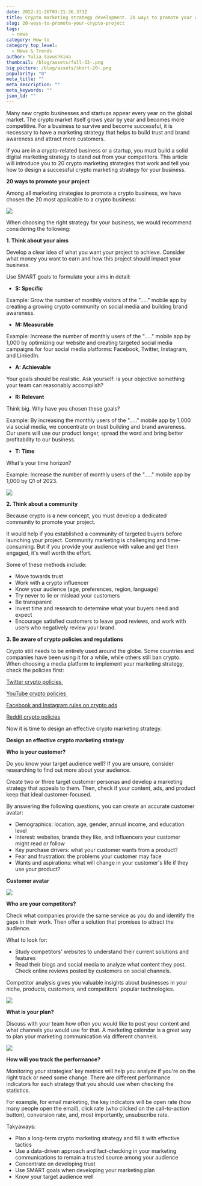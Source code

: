 ```yaml
---
date: 2022-11-26T03:21:36.373Z
title: Crypto marketing strategy development. 20 ways to promote your crypto project
slug: 20-ways-to-promote-your-crypto-project
tags:
  - news
category: How to
category_top_level:
  - News & Trends
author: Yulia Savushkina
thumbnail: /blog/assets/full-33-.png
big_picture: /blog/assets/short-20-.png
popularity: "0"
meta_title: ""
meta_description: ""
meta_keywords: ""
json_ld: ""
---
```

Many new crypto businesses and startups appear every year on the global market. The crypto market itself grows year by year and becomes more competitive. For a business to survive and become successful, it is necessary to have a marketing strategy that helps to build trust and brand awareness and attract more customers. 

If you are in a crypto-related business or a startup, you must build a solid digital marketing strategy to stand out from your competitors. This article will introduce you to 20 crypto marketing strategies that work and tell you how to design a successful crypto marketing strategy for your business.

**20 ways to promote your project** 

Among all marketing strategies to promote a crypto business, we have chosen the 20 most applicable to a crypto business: 

![](/blog/assets/761.png)

When choosing the right strategy for your business, we would recommend considering the following: 

**1. Think about your aims**

Develop a clear idea of what you want your project to achieve. Consider what money you want to earn and how this project should impact your business. 

Use SMART goals to formulate your aims in detail:

* **S: Specific** 

Example: Grow the number of monthly visitors of the "….." mobile app by creating a growing crypto community on social media and building brand awareness.

* **M: Measurable**

Example: Increase the number of monthly users of the "….." mobile app by 1,000 by optimizing our website and creating targeted social media campaigns for four social media platforms: Facebook, Twitter, Instagram, and LinkedIn.

* **A: Achievable**

Your goals should be realistic. Ask yourself: is your objective something your team can reasonably accomplish?

* **R: Relevant**

Think big. Why have you chosen these goals? 

Example: By increasing the monthly users of the "….." mobile app by 1,000 via social media, we concentrate on trust building and brand awareness. Our users will use our product longer, spread the word and bring better profitability to our business.

* **T: Time** 

What's your time horizon?

Example: Increase the number of monthly users of the "….." mobile app by 1,000 by Q1 of 2023.

![](/blog/assets/1.png)

**2. Think about a community** 

Because crypto is a new concept, you must develop a dedicated community to promote your project.

It would help if you established a community of targeted buyers before launching your project. Community marketing is challenging and time-consuming. But if you provide your audience with value and get them engaged, it's well worth the effort. 

Some of these methods include:

* Move towards trust 
* Work with a crypto influencer 
* Know your audience (age, preferences, region, language) 
* Try never to lie or mislead your customers
* Be transparent
* Invest time and research to determine what your buyers need and expect
* Encourage satisfied customers to leave good reviews, and work with users who negatively review your brand.

**3. Be aware of crypto policies and regulations**

Crypto still needs to be entirely used around the globe. Some countries and companies have been using it for a while, while others still ban crypto. When choosing a media platform to implement your marketing strategy, check the policies first: 

[Twitter crypto policies ](https://business.twitter.com/en/help/ads-policies/ads-content-policies/financial-services.html)

[YouTube crypto policies ](https://support.google.com/adspolicy/answer/12055790?hl=en)

[Facebook and Instagram rules on crypto ads](https://www.facebook.com/login/?next=https%3A%2F%2Fwww.facebook.com%2Fbusiness%2Fhelp%2F438252513416690)

[Reddit crypto policies](https://www.reddit.com/r/CryptoCurrency/wiki/expanded_rules/)

Now it is time to design an effective crypto marketing strategy. 

**Design an effective crypto marketing strategy**

**Who is your customer?**

Do you know your target audience well? If you are unsure, consider researching to find out more about your audience. 

Create two or three target customer personas and develop a marketing strategy that appeals to them. Then, check if your content, ads, and product keep that ideal customer-focused. 

By answering the following questions, you can create an accurate customer avatar: 

* Demographics: location, age, gender, annual income, and education level 
* Interest: websites, brands they like, and influencers your customer might read or follow 
* Key purchase drivers: what your customer wants from a product? 
* Fear and frustration: the problems your customer may face
* Wants and aspirations: what will change in your customer's life if they use your product? 

**Customer avatar**

![](/blog/assets/2.png)

**Who are your competitors?**

Check what companies provide the same service as you do and identify the gaps in their work. Then offer a solution that promises to attract the audience. 

What to look for: 

* Study competitors' websites to understand their current solutions and features
* Read their blogs and social media to analyze what content they post. Check online reviews posted by customers on social channels.

Competitor analysis gives you valuable insights about businesses in your niche, products, customers, and competitors' popular technologies.

![](/blog/assets/3.png)

**What is your plan?**

Discuss with your team how often you would like to post your content and what channels you would use for that. A marketing calendar is a great way to plan your marketing communication via different channels. 

![](/blog/assets/4.png)

**How will you track the performance?** 

Monitoring your strategies' key metrics will help you analyze if you're on the right track or need some change. There are different performance indicators for each strategy that you should use when checking the statistics. 

For example, for email marketing, the key indicators will be open rate (how many people open the email), click rate (who clicked on the call-to-action button), conversion rate, and, most importantly, unsubscribe rate. 

Takуaways:

* Plan a long-term crypto marketing strategy and fill it with effective tactics
* Use a data-driven approach and fact-checking in your marketing communications to remain a trusted source among your audience
* Concentrate on developing trust 
* Use SMART goals when developing your marketing plan
* Know your target audience well